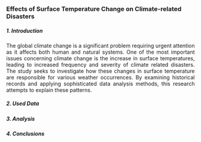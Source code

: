 ### Effects of Surface Temperature Change on Climate-related Disasters

##### 1. Introduction
<div style="text-align: justify;">
The global climate change is a significant problem requiring urgent attention as it affects both human and natural systems. One of the most important issues concerning climate change is the increase in surface temperatures, leading to increased frequency and severity of climate related disasters. The study seeks to investigate how these changes in surface temperature are responsible for various weather occurrences. By examining historical records and applying sophisticated data analysis methods, this research attempts to explain these patterns.
</div>

##### 2. Used Data

##### 3. Analysis

##### 4. Conclusions
